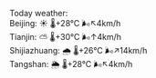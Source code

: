 Today weather:  
Beijing: ☀️   🌡️+28°C 🌬️↖4km/h  
Tianjin: ⛅️  🌡️+30°C 🌬️↑4km/h  
Shijiazhuang: 🌧   🌡️+26°C 🌬️↗14km/h  
Tangshan: 🌦   🌡️+28°C 🌬️↖4km/h  
